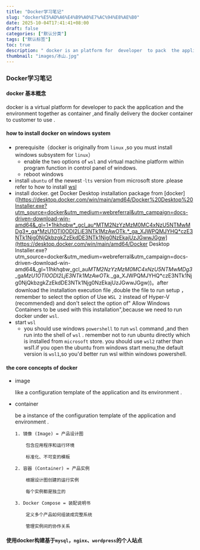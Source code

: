 ```yaml
---
title: "Docker学习笔记"
slug: "docker%E5%AD%A6%E4%B9%A0%E7%AC%94%E8%AE%B0"
date: 2025-10-04T17:41:41+08:00
draft: false
categories: ["默认分类"]
tags: ["默认标签"]
toc: true
description: " docker is an platform for  developer  to pack  the application and the environment  together ,and finally delivery  the docker  container  to customer to use. "
thumbnail: "images/冰山.jpg"
---
```


### Docker学习笔记

#### docker 基本概念

docker is a virtual platform for  developer  to pack  the application and the environment  together as  container ,and finally delivery  the docker  container  to customer to use . 

#### how  to install  docker on windows system

- prerequisite（docker  is originally from  `linux` ,so you must  install  windows  subsystem  for  `linux`）
  - enable the two  options of `wsl`  and  virtual machine platform within  program function in  control  panel of windows.
  - reboot  windows
- install    `ubuntu` of the  newest ·`lts` version   from microsoft  store .please  refer  to  how to  install   [wsl](https://learn.microsoft.com/en-us/windows/wsl/install)
- install docker. get Docker Desktop  installation package from [docker]([https://desktop.docker.com/win/main/amd64/Docker%20Desktop%20Installer.exe?utm_source=docker&utm_medium=webreferral&utm_campaign=docs-driven-download-win-amd64&_gl=1*1hkhqbw*_gcl_au*MTM2NzYzMzM0MC4xNzU5NTMwMDg3*_ga*MzU1OTI0ODI2LjE3NTk1MzAwOTk.*_ga_XJWPQMJYHQ*czE3NTk1Njg0NjQkbzgkZzEkdDE3NTk1Njg0NzEkajUzJGwwJGgw](https://desktop.docker.com/win/main/amd64/Docker Desktop Installer.exe?utm_source=docker&utm_medium=webreferral&utm_campaign=docs-driven-download-win-amd64&_gl=1*1hkhqbw*_gcl_au*MTM2NzYzMzM0MC4xNzU5NTMwMDg3*_ga*MzU1OTI0ODI2LjE3NTk1MzAwOTk.*_ga_XJWPQMJYHQ*czE3NTk1Njg0NjQkbzgkZzEkdDE3NTk1Njg0NzEkajUzJGwwJGgw))。after download the installation execution file ,double the file to run setup ，remember to select the option of Use `WSL 2` instead of Hyper-V (recommended) and don't select the option of" Allow Windows Containers to be used with this installation",because we need to run docker under `wsl`.
- start   `wsl `  
  - you  should  use windows `powershell` to  run  `wsl`  command ,and then  run  into the shell of  `wsl` . remember  not  to  run  ubuntu  directly   which is installed  from   `microsoft`  store.    you should  use  `wsl2`  rather  than wsl1.if  you open the  ubuntu from windows  start  menu,the default  version  is `wsl1`,so you'd  better  run wsl  within  windows  powershell.

#### the core  concepts of  docker 

*  image

   like a configuration   template of the application and its  environment .

* container

  be a  instance  of  the configuration  template of the application and  environment .
  
  ```
  1. 镜像 (Image) = 产品设计图
  
      包含应用程序和运行环境
  
      标准化、不可变的模板
  
  2. 容器 (Container) = 产品实例
  
      根据设计图创建的运行实例
  
      每个实例都是独立的
  
  3. Docker Compose = 装配说明书
  
      定义多个产品如何组装成完整系统
  
      管理实例间的协作关系
  ```
  
  

#### 使用docker构建基于`mysql`，`nginx`、`wordpress`的个人站点

